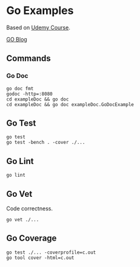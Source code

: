 # Go Examples

Based on [Udemy Course](https://www.udemy.com/course/learn-how-to-code/).

[GO Blog](https://go.dev/blog/)


## Commands

### Go Doc

````
go doc fmt
godoc -http=:8080
cd exampleDoc && go doc
cd exampleDoc && go doc exampleDoc.GoDocExample
````


## Go Test

````
go test
go test -bench . -cover ./...
````


## Go Lint

````
go lint
````


## Go Vet

Code correctness.

````
go vet ./...
````


## Go Coverage

````
go test ./... -coverprofile=c.out
go tool cover -html=c.out 
````